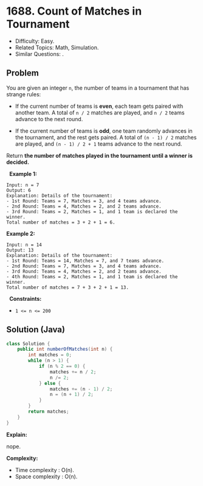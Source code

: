 # 1688. Count of Matches in Tournament

- Difficulty: Easy.
- Related Topics: Math, Simulation.
- Similar Questions: .

## Problem

You are given an integer ```n```, the number of teams in a tournament that has strange rules:


	
- If the current number of teams is **even**, each team gets paired with another team. A total of ```n / 2``` matches are played, and ```n / 2``` teams advance to the next round.
	
- If the current number of teams is **odd**, one team randomly advances in the tournament, and the rest gets paired. A total of ```(n - 1) / 2``` matches are played, and ```(n - 1) / 2 + 1``` teams advance to the next round.


Return **the number of matches played in the tournament until a winner is decided.**

 
**Example 1:**

```
Input: n = 7
Output: 6
Explanation: Details of the tournament: 
- 1st Round: Teams = 7, Matches = 3, and 4 teams advance.
- 2nd Round: Teams = 4, Matches = 2, and 2 teams advance.
- 3rd Round: Teams = 2, Matches = 1, and 1 team is declared the winner.
Total number of matches = 3 + 2 + 1 = 6.
```

**Example 2:**

```
Input: n = 14
Output: 13
Explanation: Details of the tournament:
- 1st Round: Teams = 14, Matches = 7, and 7 teams advance.
- 2nd Round: Teams = 7, Matches = 3, and 4 teams advance.
- 3rd Round: Teams = 4, Matches = 2, and 2 teams advance.
- 4th Round: Teams = 2, Matches = 1, and 1 team is declared the winner.
Total number of matches = 7 + 3 + 2 + 1 = 13.
```

 
**Constraints:**


	
- ```1 <= n <= 200```



## Solution (Java)

```java
class Solution {
    public int numberOfMatches(int n) {
        int matches = 0;
        while (n > 1) {
            if (n % 2 == 0) {
                matches += n / 2;
                n /= 2;
            } else {
                matches += (n - 1) / 2;
                n = (n + 1) / 2;
            }
        }
        return matches;
    }
}
```

**Explain:**

nope.

**Complexity:**

* Time complexity : O(n).
* Space complexity : O(n).
